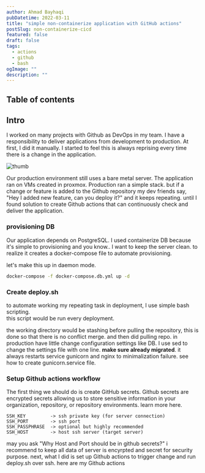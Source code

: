 ```yaml
---
author: Ahmad Bayhaqi
pubDatetime: 2022-03-11
title: "simple non-containerize application with GitHub actions"
postSlug: non-containerize-cicd
featured: false
draft: false
tags:
  - actions
  - github
  - bash
ogImage: ""
description: ""
---
```


## Table of contents

## Intro

I worked on many projects with Github as DevOps in my team. I have a responsibility
to deliver applications from development to production. At first, I did it manually.
I started to feel this is always reprising every time there is a change in the application.

![thumb](https://user-images.githubusercontent.com/56214296/158066250-935a0d01-93be-4215-8472-e93762292483.png)

Our production environment still uses a bare metal server. The application ran
on VMs created in proxmox. Production ran a simple stack. but if a change or
feature is added to the Github repository my dev friends say, "Hey I added new
feature, can you deploy it?" and it keeps repeating. until I found solution to
create Github actions that can continuously check and deliver the application.

### provisioning DB

Our application depends on PostgreSQL. I used containerize DB because it's simple
to provisioning and you know.. I want to keep the server clean. to realize it
creates a docker-compose file to automate provisioning.

<script src="https://gist.github.com/Kyuubang/ccf6698eebf06791d766d48178b6cdb4.js"></script>

let's make this up in daemon mode.

```bash
docker-compose -f docker-compose.db.yml up -d
```

### Create deploy.sh

to automate working my repeating task in deployment, I use simple bash scripting.  
this script would be run every deployment.

<script src="https://gist.github.com/Kyuubang/65e32082726bdf335458461d0ea2db17.js"></script>

the working directory would be stashing before pulling the repository, this is
done so that there is no conflict merge. and then did pulling repo.
in production have little change configuration settings like DB. I use sed to
change the settings file with one line. **make sure already migrated**. it always
restarts service gunicorn and nginx to minimalization failure. see how to create
gunicorn.service file.

### Setup Github actions workflow

The first thing we should do is create GitHub secrets. Github secrets are encrypted
secrets allowing us to store sensitive information in your organization, repository,
or repository environments. learn more here.

```text
SSH_KEY         -> ssh private key (for server connection)
SSH_PORT        -> ssh port
SSH_PASSPHRASE  -> optional but highly recommended
SSH_HOST        -> host ssh server (target server)
```

may you ask "Why Host and Port should be in github secrets?" i recommend to
keep all data of server is encyrpted and secret for security purpose. next,
what I did is set up Github actions to trigger change and run deploy.sh
over ssh. here are my Github actions

<script src="https://gist.github.com/Kyuubang/1f6590e2d95c4e7ffb62414288f82b6d.js"></script>
